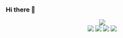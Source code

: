 ### Hi there 👋

<p align="center">
  <a href="https://skillicons.dev">
    <img src="https://skillicons.dev/icons?i=git,md,js,html,css,java,python,raspberrypi,godot" />
  </a>
  <br>
  <a>
    <img src="https://img.shields.io/badge/Windows%2011-%230079d5.svg?style=for-the-badge&logo=Windows%2011&logoColor=white">
    <img src="https://img.shields.io/badge/Visual%20Studio%20Code-0078d7.svg?style=for-the-badge&logo=visual-studio-code&logoColor">
  </a>
  <a>
    <img src="https://img.shields.io/badge/steam-%23000000.svg?style=for-the-badge&logo=steam&logoColor=white">
    <a href=""><img src="https://img.shields.io/badge/Discord-%235865F2.svg?style=for-the-badge&logo=discord&logoColor=white"></a>
  </a>
</p>
